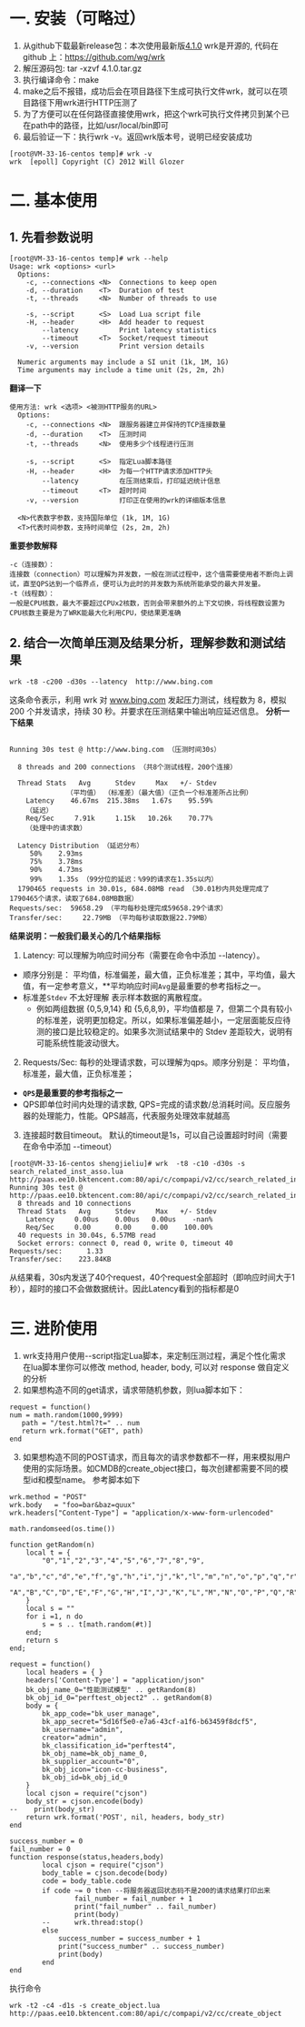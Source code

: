 # 一. 安装（可略过）
1. 从github下载最新release包：本次使用最新版[4.1.0](https://github.com/wg/wrk/archive/4.1.0.zip)
wrk是开源的, 代码在 github 上：https://github.com/wg/wrk
2. 解压源码包: tar -xzvf 4.1.0.tar.gz
3. 执行编译命令：make
4. make之后不报错，成功后会在项目路径下生成可执行文件wrk，就可以在项目路径下用wrk进行HTTP压测了
5. 为了方便可以在任何路径直接使用wrk，把这个wrk可执行文件拷贝到某个已在path中的路径，比如/usr/local/bin即可
6. 最后验证一下：执行wrk -v。返回wrk版本号，说明已经安装成功

``` 
[root@VM-33-16-centos temp]# wrk -v
wrk  [epoll] Copyright (C) 2012 Will Glozer
```



# 二. 基本使用
## 1. 先看参数说明
``` 
[root@VM-33-16-centos temp]# wrk --help
Usage: wrk <options> <url>
  Options:
    -c, --connections <N>  Connections to keep open
    -d, --duration    <T>  Duration of test
    -t, --threads     <N>  Number of threads to use

    -s, --script      <S>  Load Lua script file
    -H, --header      <H>  Add header to request
        --latency          Print latency statistics
        --timeout     <T>  Socket/request timeout
    -v, --version          Print version details

  Numeric arguments may include a SI unit (1k, 1M, 1G)
  Time arguments may include a time unit (2s, 2m, 2h)
```
**翻译一下**

``` 
使用方法: wrk <选项> <被测HTTP服务的URL>                            
  Options:                                            
    -c, --connections <N>  跟服务器建立并保持的TCP连接数量  
    -d, --duration    <T>  压测时间           
    -t, --threads     <N>  使用多少个线程进行压测   
                                                      
    -s, --script      <S>  指定Lua脚本路径       
    -H, --header      <H>  为每一个HTTP请求添加HTTP头      
        --latency          在压测结束后，打印延迟统计信息   
        --timeout     <T>  超时时间     
    -v, --version          打印正在使用的wrk的详细版本信息
                                                      
  <N>代表数字参数，支持国际单位 (1k, 1M, 1G)
  <T>代表时间参数，支持时间单位 (2s, 2m, 2h)
```
**重要参数解释**

``` 
-c（连接数）：
连接数（connection）可以理解为并发数，一般在测试过程中，这个值需要使用者不断向上调试，直至QPS达到一个临界点，便可认为此时的并发数为系统所能承受的最大并发量。
-t（线程数）：
一般是CPU核数，最大不要超过CPUx2核数，否则会带来额外的上下文切换，将线程数设置为CPU核数主要是为了WRK能最大化利用CPU，使结果更准确
```



## 2. 结合一次简单压测及结果分析，理解参数和测试结果
``` 
wrk -t8 -c200 -d30s --latency  http://www.bing.com
```
这条命令表示，利用 wrk 对 www.bing.com 发起压力测试，线程数为 8，模拟 200 个并发请求，持续 30 秒。并要求在压测结果中输出响应延迟信息。
**分析一下结果**

``` 

Running 30s test @ http://www.bing.com （压测时间30s）

  8 threads and 200 connections （共8个测试线程，200个连接）

  Thread Stats   Avg      Stdev     Max   +/- Stdev
              （平均值） （标准差）（最大值）（正负一个标准差所占比例）
    Latency    46.67ms  215.38ms   1.67s    95.59%
    （延迟）
    Req/Sec     7.91k     1.15k   10.26k    70.77%
    （处理中的请求数）

  Latency Distribution （延迟分布）
     50%    2.93ms
     75%    3.78ms
     90%    4.73ms
     99%    1.35s （99分位的延迟：%99的请求在1.35s以内）
  1790465 requests in 30.01s, 684.08MB read （30.01秒内共处理完成了1790465个请求，读取了684.08MB数据）
Requests/sec:  59658.29 （平均每秒处理完成59658.29个请求）
Transfer/sec:     22.79MB （平均每秒读取数据22.79MB）
```

**结果说明：一般我们最关心的几个结果指标**
1. Latency: 可以理解为响应时间分布（需要在命令中添加 --latency）。
- 顺序分别是： 平均值，标准偏差，最大值，正负标准差；其中，平均值，最大值，有一定参考意义，**平均响应时间`Avg`是最重要的参考指标之一。
- 标准差`Stdev` 不太好理解 表示样本数据的离散程度。
	- 例如两组数据 {0,5,9,14} 和 {5,6,8,9}，平均值都是 7，但第二个具有较小的标准差，说明更加稳定。所以，如果标准偏差越小，一定层面能反应待测的接口是比较稳定的。如果多次测试结果中的 Stdev 差距较大，说明有可能系统性能波动很大。

2. Requests/Sec: 每秒的处理请求数，可以理解为qps。顺序分别是： 平均值，标准差，最大值，正负标准差；
- **`QPS`是最重要的参考指标之一**
- QPS即单位时间内处理的请求数, QPS=完成的请求数/总消耗时间。反应服务器的处理能力，性能。QPS越高，代表服务处理效率就越高

3. 连接超时数目timeout。
默认的timeout是1s，可以自己设置超时时间（需要在命令中添加 --timeout）

```
[root@VM-33-16-centos shengjieliu]# wrk  -t8 -c10 -d30s -s search_related_inst_asso.lua http://paas.ee10.bktencent.com:80/api/c/compapi/v2/cc/search_related_inst_asso/
Running 30s test @ http://paas.ee10.bktencent.com:80/api/c/compapi/v2/cc/search_related_inst_asso/
  8 threads and 10 connections
  Thread Stats   Avg      Stdev     Max   +/- Stdev
    Latency     0.00us    0.00us   0.00us    -nan%
    Req/Sec     0.00      0.00     0.00    100.00%
  40 requests in 30.04s, 6.57MB read
  Socket errors: connect 0, read 0, write 0, timeout 40
Requests/sec:      1.33
Transfer/sec:    223.84KB
```
从结果看，30s内发送了40个request，40个request全部超时（即响应时间大于1秒），超时的接口不会做数据统计。因此Latency看到的指标都是0

# 三. 进阶使用
1. wrk支持用户使用--script指定Lua脚本，来定制压测过程，满足个性化需求
在lua脚本里你可以修改 method, header, body, 可以对 response 做自定义的分析
2. 如果想构造不同的get请求，请求带随机参数，则lua脚本如下：
``` 
request = function()
num = math.random(1000,9999)
   path = "/test.html?t=" .. num
   return wrk.format("GET", path)
end
```

3. 如果想构造不同的POST请求，而且每次的请求参数都不一样，用来模拟用户使用的实际场景。如CMDB的create_object接口，每次创建都需要不同的模型id和模型name。
参考脚本如下

``` 
wrk.method = "POST"
wrk.body   = "foo=bar&baz=quux"
wrk.headers["Content-Type"] = "application/x-www-form-urlencoded"

math.randomseed(os.time())
 
function getRandom(n) 
    local t = {
        "0","1","2","3","4","5","6","7","8","9",
        "a","b","c","d","e","f","g","h","i","j","k","l","m","n","o","p","q","r","s","t","u","v","w","x","y","z",
        "A","B","C","D","E","F","G","H","I","J","K","L","M","N","O","P","Q","R","S","T","U","V","W","X","Y","Z",
    }    
    local s = ""
    for i =1, n do
        s = s .. t[math.random(#t)]        
    end;
    return s
end;

request = function()
    local headers = { }
    headers['Content-Type'] = "application/json"
    bk_obj_name_0="性能测试模型" .. getRandom(8)
    bk_obj_id_0="perftest_object2" .. getRandom(8)
    body = {
        bk_app_code="bk_user_manage",
        bk_app_secret="5d16f5e0-e7a6-43cf-a1f6-b63459f8dcf5",
        bk_username="admin",
        creator="admin",
        bk_classification_id="perftest4",
        bk_obj_name=bk_obj_name_0,
        bk_supplier_account="0",
        bk_obj_icon="icon-cc-business",
        bk_obj_id=bk_obj_id_0
    }
    local cjson = require("cjson")
    body_str = cjson.encode(body)
--    print(body_str)
    return wrk.format('POST', nil, headers, body_str)
end

success_number = 0
fail_number = 0
function response(status,headers,body)
        local cjson = require("cjson")
        body_table = cjson.decode(body)
        code = body_table.code
        if code ~= 0 then --将服务器返回状态码不是200的请求结果打印出来
                fail_number = fail_number + 1
                print("fail_number" .. fail_number)
                print(body)
        --      wrk.thread:stop()
        else
            success_number = success_number + 1
            print("success_number" .. success_number)
            print(body)
        end
end

```

执行命令

``` 
wrk -t2 -c4 -d1s -s create_object.lua http://paas.ee10.bktencent.com:80/api/c/compapi/v2/cc/create_object
```





